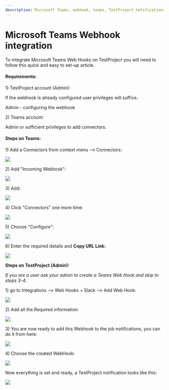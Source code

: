 ```yaml
---
description: Microsoft Teams, webhook, teams, TestProject notifications
---
```


# Microsoft Teams Webhook integration

To integrate Microsoft Teams Web Hooks on TestProject you will need to follow this quick and easy to set-up article.

#### **Requirements:** <a href="#h_d9da62f024" id="h_d9da62f024"></a>

1\) TestProject account (Admin):

If the webhook is already configured user privileges will suffice.

Admin - configuring the webhook

2\) Teams account:

Admin or sufficient privileges to add connectors.

#### **Steps on Teams:** <a href="#h_9ffac7326a" id="h_9ffac7326a"></a>

1\) Add a Connectors from context menu --> Connectors:

![](<../../.gitbook/assets/image (468) (2).png>)

2\) Add "Incoming Webhook":

![](<../../.gitbook/assets/image (461) (2).png>)

3\) Add:

![](<../../.gitbook/assets/image (467) (1).png>)

4\) Click "Connectors" one more time:

![](<../../.gitbook/assets/image (476) (2).png>)

5\) Choose "Configure":

![](<../../.gitbook/assets/image (469) (2).png>)

6\) Enter the required details and **Copy URL Link:**

![](<../../.gitbook/assets/image (460) (2).png>)

**Steps on TestProject (Admin):**

_If you are a user ask your admin to create a Teams Web Hook and skip to steps 3-4._

1\) go to Integrations --> Web Hooks + Slack --> Add Web Hook:

![](<../../.gitbook/assets/image (474) (2).png>)

2\) Add all the Required information:

![](<../../.gitbook/assets/image (464) (2).png>)

3\) You are now ready to add this Webhook to the job notifications, you can do it from here:

![](<../../.gitbook/assets/image (449) (1).png>)

4\) Choose the created WebHook:

![](<../../.gitbook/assets/image (455) (2).png>)

Now everything is set and ready, a TestProject notification looks like this:

![](<../../.gitbook/assets/image (450) (1).png>)
